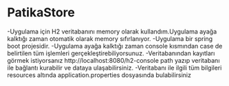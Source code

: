 # PatikaStore
-Uygulama için H2 veritabanını memory olarak kullandım.Uygulama ayağa kalktığı zaman otomatik olarak memory sıfırlanıyor.
-Uygulama bir spring boot projesidir.
-Uygulama ayağa kalktığı zaman console kısmından case de belirtilen tüm işlemleri gerçekleştirebiliyorsunuz.
-Veritabanından kayıtları görmek istiyorsanız http://localhost:8080/h2-console path yazıp veritabanı ile bağlantı kurabilir ve dataya ulaşabilirsiniz.
-Veritabanı ile ilgili tüm bilgileri resources altında application.properties dosyasında bulabilirsiniz
